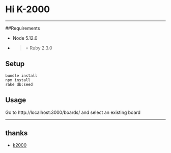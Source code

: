 # Hi K-2000

----

##Requirements

* Node 5.12.0
* >= Ruby 2.3.0

## Setup

    bundle install
    npm install
    rake db:seed

## Usage
Go to http://localhost:3000/boards/ and select an existing board

----
## thanks
* [k2000](http://boitierrouge.com/wp-content/uploads/2014/04/k2000.jpg)


